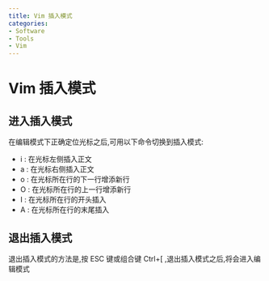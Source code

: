 ```yaml
---
title: Vim 插入模式
categories:
- Software
- Tools
- Vim
---
```

# Vim 插入模式

## 进入插入模式

在编辑模式下正确定位光标之后,可用以下命令切换到插入模式:
- i : 在光标左侧插入正文
- a : 在光标右侧插入正文
- o : 在光标所在行的下一行增添新行
- O : 在光标所在行的上一行增添新行
- I : 在光标所在行的开头插入
- A : 在光标所在行的末尾插入

## 退出插入模式

退出插入模式的方法是,按 ESC 键或组合键 Ctrl+[ ,退出插入模式之后,将会进入编辑模式